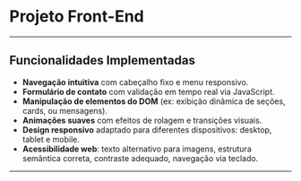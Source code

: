 # Projeto Front-End

---

## Funcionalidades Implementadas

- **Navegação intuitiva** com cabeçalho fixo e menu responsivo.
- **Formulário de contato** com validação em tempo real via JavaScript.
- **Manipulação de elementos do DOM** (ex: exibição dinâmica de seções, cards, ou mensagens).
- **Animações suaves** com efeitos de rolagem e transições visuais.
- **Design responsivo** adaptado para diferentes dispositivos: desktop, tablet e mobile.
- **Acessibilidade web**: texto alternativo para imagens, estrutura semântica correta, contraste adequado, navegação via teclado.

---



